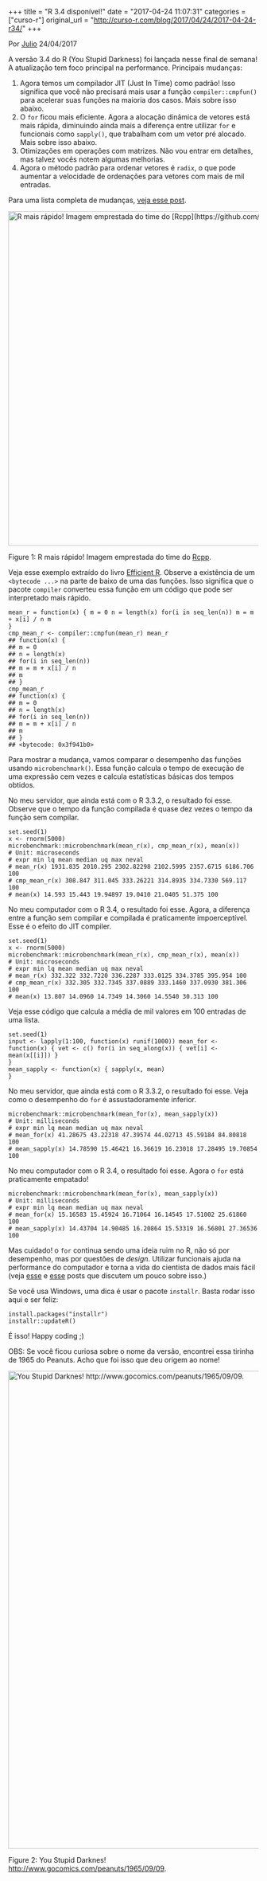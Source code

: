 +++
title = "R 3.4 disponível!"
date = "2017-04-24 11:07:31"
categories = ["curso-r"]
original_url = "http://curso-r.com/blog/2017/04/24/2017-04-24-r34/"
+++

<p class="text-muted text-uppercase mb-small text-right">
Por <a href="http://curso-r.com/author/julio">Julio</a> 24/04/2017
</p>
<p>
A versão 3.4 do R (You Stupid Darkness) foi lançada nesse final de
semana! A atualização tem foco principal na performance. Principais
mudanças:
</p>
<ol>
<li>
Agora temos um compilador JIT (Just In Time) como padrão! Isso significa
que você não precisará mais usar a função
<code>compiler::cmpfun()</code> para acelerar suas funções na maioria
dos casos. Mais sobre isso abaixo.
</li>
<li>
O <code>for</code> ficou mais eficiente. Agora a alocação dinâmica de
vetores está mais rápida, diminuindo ainda mais a diferença entre
utilizar <code>for</code> e funcionais como <code>sapply()</code>, que
trabalham com um vetor pré alocado. Mais sobre isso abaixo.
</li>
<li>
Otimizações em operações com matrizes. Não vou entrar em detalhes, mas
talvez vocês notem algumas melhorias.
</li>
<li>
Agora o método padrão para ordenar vetores é <code>radix</code>, o que
pode aumentar a velocidade de ordenações para vetores com mais de mil
entradas.
</li>
</ol>
<p>
Para uma lista completa de mudanças,
<a href="https://www.r-bloggers.com/r-3-4-0-is-released-with-new-speed-upgrades-and-bug-fixes/">veja
esse post</a>.
</p>
<span id="fig:unnamed-chunk-2"></span>
<img src="http://curso-r.com/blog/2017-04-24-r34_files/figure-html/unnamed-chunk-2-1.png" alt="R mais r&#xE1;pido! Imagem emprestada do time do [Rcpp](https://github.com/RcppCore)." width="672">
<p class="caption">
Figure 1: R mais rápido! Imagem emprestada do time do
<a href="https://github.com/RcppCore">Rcpp</a>.
</p>

<p>
Veja esse exemplo extraído do livro
<a href="https://csgillespie.github.io/efficientR/programming.html">Efficient
R</a>. Observe a existência de um <code>&lt;bytecode ...&gt;</code> na
parte de baixo de uma das funções. Isso significa que o pacote
<code>compiler</code> converteu essa função em um código que pode ser
interpretado mais rápido.
</p>
<pre class="r"><code>mean_r = function(x) { m = 0 n = length(x) for(i in seq_len(n)) m = m + x[i] / n m
}
cmp_mean_r &lt;- compiler::cmpfun(mean_r) mean_r
## function(x) {
## m = 0
## n = length(x)
## for(i in seq_len(n))
## m = m + x[i] / n
## m
## }
cmp_mean_r
## function(x) {
## m = 0
## n = length(x)
## for(i in seq_len(n))
## m = m + x[i] / n
## m
## }
## &lt;bytecode: 0x3f941b0&gt;</code></pre>
<p>
Para mostrar a mudança, vamos comparar o desempenho das funções usando
<code>microbenchmark()</code>. Essa função calcula o tempo de execução
de uma expressão cem vezes e calcula estatísticas básicas dos tempos
obtidos.
</p>
<p>
No meu servidor, que ainda está com o R 3.3.2, o resultado foi esse.
Observe que o tempo da função compilada é quase dez vezes o tempo da
função sem compilar.
</p>
<pre class="r"><code>set.seed(1)
x &lt;- rnorm(5000)
microbenchmark::microbenchmark(mean_r(x), cmp_mean_r(x), mean(x))
# Unit: microseconds
# expr min lq mean median uq max neval
# mean_r(x) 1931.835 2010.295 2302.82298 2102.5995 2357.6715 6186.706 100
# cmp_mean_r(x) 308.847 311.045 333.26221 314.8935 334.7330 569.117 100
# mean(x) 14.593 15.443 19.94897 19.0410 21.0405 51.375 100</code></pre>
<p>
No meu computador com o R 3.4, o resultado foi esse. Agora, a diferença
entre a função sem compilar e compilada é praticamente impoerceptível.
Esse é o efeito do JIT compiler.
</p>
<pre class="r"><code>set.seed(1)
x &lt;- rnorm(5000)
microbenchmark::microbenchmark(mean_r(x), cmp_mean_r(x), mean(x))
# Unit: microseconds
# expr min lq mean median uq max neval
# mean_r(x) 332.322 332.7220 336.2287 333.0125 334.3785 395.954 100
# cmp_mean_r(x) 332.305 332.7345 337.0889 333.1460 337.0930 381.306 100
# mean(x) 13.807 14.0960 14.7349 14.3060 14.5540 30.313 100</code></pre>

<p>
Veja esse código que calcula a média de mil valores em 100 entradas de
uma lista.
</p>
<pre class="r"><code>set.seed(1)
input &lt;- lapply(1:100, function(x) runif(1000)) mean_for &lt;- function(x) { vet &lt;- c() for(i in seq_along(x)) { vet[i] &lt;- mean(x[[i]]) }
}
mean_sapply &lt;- function(x) { sapply(x, mean)
}</code></pre>
<p>
No meu servidor, que ainda está com o R 3.3.2, o resultado foi esse.
Veja como o desempenho do <code>for</code> é assustadoramente inferior.
</p>
<pre class="r"><code>microbenchmark::microbenchmark(mean_for(x), mean_sapply(x))
# Unit: milliseconds
# expr min lq mean median uq max neval
# mean_for(x) 41.28675 43.22318 47.39574 44.02713 45.59184 84.80818 100
# mean_sapply(x) 14.78590 15.46421 16.36619 16.23018 17.28495 19.70854 100</code></pre>
<p>
No meu computador com o R 3.4, o resultado foi esse. Agora o
<code>for</code> está praticamente empatado!
</p>
<pre class="r"><code>microbenchmark::microbenchmark(mean_for(x), mean_sapply(x))
# Unit: milliseconds
# expr min lq mean median uq max neval
# mean_for(x) 15.16583 15.45924 16.71064 16.14545 17.51002 25.61860 100
# mean_sapply(x) 14.43704 14.90485 16.20864 15.53319 16.56801 27.36536 100 </code></pre>
<p>
Mas cuidado! o <code>for</code> continua sendo uma ideia ruim no R, não
só por desempenho, mas por questões de <em>design</em>. Utilizar
funcionais ajuda na performance do computador e torna a vida do
cientista de dados mais fácil (veja
<a href="http://curso-r.com/blog/2017/04/10/2017-04-08-progress/">esse</a>
e
<a href="http://curso-r.com/blog/2017/03/19/2017-03-14-parallel/">esse</a>
posts que discutem um pouco sobre isso.)
</p>
<p>
Se você usa Windows, uma dica é usar o pacote <code>installr</code>.
Basta rodar isso aqui e ser feliz:
</p>
<pre class="r"><code>install.packages(&quot;installr&quot;)
installr::updateR()</code></pre>
<p>
É isso! Happy coding ;)
</p>
<p>
OBS: Se você ficou curiosa sobre o nome da versão, encontrei essa
tirinha de 1965 do Peanuts. Acho que foi isso que deu origem ao nome!
</p>
<span id="fig:unnamed-chunk-10"></span>
<img src="http://curso-r.com/blog/2017-04-24-r34_files/figure-html/unnamed-chunk-10-1.png" alt="You Stupid Darknes! http://www.gocomics.com/peanuts/1965/09/09." width="960">
<p class="caption">
Figure 2: You Stupid Darknes!
<a href="http://www.gocomics.com/peanuts/1965/09/09" class="uri">http://www.gocomics.com/peanuts/1965/09/09</a>.
</p>


